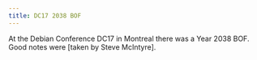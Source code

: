 ```yaml
---
title: DC17 2038 BOF
---
```

At the Debian Conference DC17 in Montreal there was a Year 2038 BOF.
Good notes were [taken by Steve McIntyre].

[taken by Steve McInytyre]:http://debian.2.n7.nabble.com/Summary-of-the-2038-BoF-at-DC17-td4182032.html
